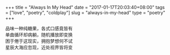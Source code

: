 +++
title = "Always In My Head"
date = "2017-01-17T20:03:40+08:00"
tags = ["love", "poetry", "coldplay"]
slug = "always-in-my-head"
type = "poetry"
+++

品味一种纯糖果，各式口感竟皆有  
单曲循环却病躺，随机播放即变换  
困于倦于这现实，拥抱梦想何不试  
星辰大海应忽现，近处视界皆将变
